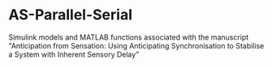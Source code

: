 # AS-Parallel-Serial
Simulink models and MATLAB functions associated with the manuscript "Anticipation from Sensation: Using Anticipating Synchronisation to Stabilise a System with Inherent Sensory Delay"
